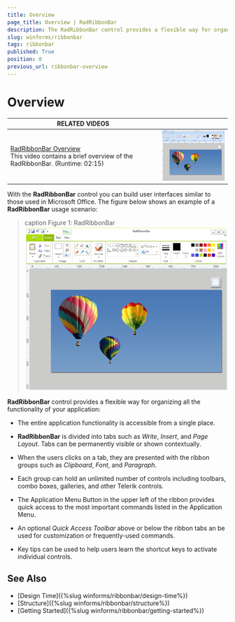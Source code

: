 ```yaml
---
title: Overview
page_title: Overview | RadRibbonBar
description: The RadRibbonBar control provides a flexible way for organizing all the functionality of your application.
slug: winforms/ribbonbar
tags: ribbonbar
published: True
position: 0
previous_url: ribbonbar-overview
---
```


# Overview

| RELATED VIDEOS |  |
| ------ | ------ |
|[RadRibbonBar Overview](http://tv.telerik.com/watch/winforms/radribbonbar/radribbonbar-overview)<br>This video contains a brief overview of the RadRibbonBar. (Runtime: 02:15)|![overview-video 001](images/ribbonbar-overview001.png)|

With the __RadRibbonBar__ control you can build user interfaces similar to those used in Microsoft Office. The figure below shows an example of a __RadRibbonBar__ usage scenario: 

>caption Figure 1: RadRibbonBar
![ribbonbar-overview 001](images/ribbonbar-overview002.png)

__RadRibbonBar__ control provides a flexible way for organizing all the functionality of your application:
        
* The entire application functionality is accessible from a single place.

* __RadRibbonBar__ is divided into tabs such as *Write*, *Insert*, and *Page Layout*. Tabs can be permanently visible or shown contextually.

* When the users clicks on a tab, they are presented with the ribbon groups such as *Clipboard*, *Font*, and *Paragraph*.

* Each group can hold an unlimited number of controls including toolbars, combo boxes, galleries, and other Telerik controls.

* The Application Menu Button in the upper left of the ribbon provides quick access to the most important commands listed in the Application Menu.

* An optional *Quick Access Toolbar* above or below the ribbon tabs an be used for customization or frequently-used commands.

* Key tips can be used to help users learn the shortcut keys to activate individual controls.

## See Also

* [Design Time]({%slug winforms/ribbonbar/design-time%})
* [Structure]({%slug winforms/ribbonbar/structure%})
* [Getting Started]({%slug winforms/ribbonbar/getting-started%})